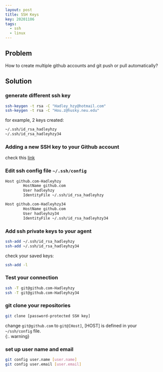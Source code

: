 ```yaml
---
layout: post
title: SSH Keys
key: 20201106
tags:
  - ssh
  - linux
---
```


## Problem
How to create multiple github accounts and git push or pull automatically?

## Solution
### generate different ssh key
``` bash
ssh-keygen -t rsa -C "Hadley_hzy@hotmail.com"
ssh-keygen -t rsa -C "Hou.z@husky.neu.edu"
```

for example, 2 keys created:
```bash
~/.ssh/id_rsa_hadleyhzy
~/.ssh/id_rsa_hadleyhzy34
```

### Adding a new SSH key to your Github account

check this [link](https://docs.github.com/en/free-pro-team@latest/github/authenticating-to-github/adding-a-new-ssh-key-to-your-github-account)

### Edit ssh config file `~/.ssh/config`

```bash
Host github.com-Hadleyhzy
        HostName github.com
        User hadleyhzy
        IdentityFile ~/.ssh/id_rsa_hadleyhzy

Host github.com-Hadleyhzy34
        HostName github.com
        User hadleyhzy34
        IdentityFile ~/.ssh/id_rsa_hadleyhzy34
```

### Add ssh private keys to your agent

```bash
ssh-add ~/.ssh/id_rsa_hadleyhzy
ssh-add ~/.ssh/id_rsa_hadleyhzy34
```

check your saved keys:
```bash
ssh-add -l
```

### Test your connection

```bash
ssh -T git@github.com-Hadleyhzy
ssh -T git@github.com-Hadleyhzy34
```

### git clone your repositories

```bash
git clone [password-protected SSH key]
```

change `git@github.com` to `git@[Host]`, [HOST] is defined in your `~/ssh/config` file.  
{:. warning}

### set up user name and email

```bash
git config user.name [user.name]
git config user.email [user.email]
```